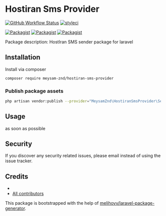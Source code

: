 # Hostiran Sms Provider

[![GitHub Workflow Status](https://github.com/meysamzandy/hostiranSmsProvider/workflows/Run%20tests/badge.svg)](https://github.com/meysamzandy/hostiranSmsProvider/actions)
[![styleci](https://styleci.io/repos/281369503/shield)](https://styleci.io/repos/281369503)


[![Packagist](https://img.shields.io/packagist/v/meysam-znd/hostiran-sms-provider.svg)](https://packagist.org/packages/meysam-znd/hostiran-sms-provider)
[![Packagist](https://poser.pugx.org/meysam-znd/hostiran-sms-provider/d/total.svg)](https://packagist.org/packages/meysam-znd/hostiran-sms-provider)
[![Packagist](https://img.shields.io/packagist/l/meysam-znd/hostiran-sms-provider.svg)](https://packagist.org/packages/meysam-znd/hostiran-sms-provider)


Package description: HostIran SMS sender package for laravel

## Installation

Install via composer
```bash
composer require meysam-znd/hostiran-sms-provider
```

### Publish package assets

```bash
php artisan vendor:publish --provider="MeysamZnd\HostiranSmsProvider\ServiceProvider"
```

## Usage

as soon as possible

## Security

If you discover any security related issues, please email
instead of using the issue tracker.

## Credits

- [](https://github.com/meysam-znd/hostiran-sms-provider)
- [All contributors](https://github.com/meysam-znd/hostiran-sms-provider/graphs/contributors)

This package is bootstrapped with the help of
[melihovv/laravel-package-generator](https://github.com/melihovv/laravel-package-generator).
